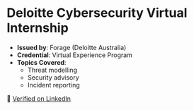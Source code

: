 # Deloitte Cybersecurity Virtual Internship

- **Issued by**: Forage (Deloitte Australia)
- **Credential**: Virtual Experience Program
- **Topics Covered**:
  - Threat modelling
  - Security advisory
  - Incident reporting

🔗 [Verified on LinkedIn](https://www.linkedin.com/in/kumaritulsi)
